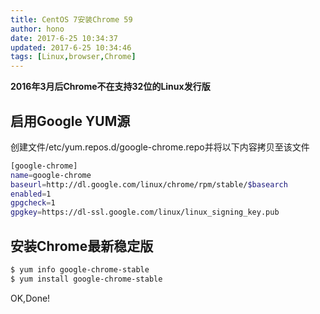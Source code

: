 ```yaml
---
title: CentOS 7安装Chrome 59
author: hono
date: 2017-6-25 10:34:37
updated: 2017-6-25 10:34:46
tags: [Linux,browser,Chrome]
---
```


**2016年3月后Chrome不在支持32位的Linux发行版**

## 启用Google YUM源
创建文件/etc/yum.repos.d/google-chrome.repo并将以下内容拷贝至该文件

``` bash
[google-chrome]
name=google-chrome
baseurl=http://dl.google.com/linux/chrome/rpm/stable/$basearch
enabled=1
gpgcheck=1
gpgkey=https://dl-ssl.google.com/linux/linux_signing_key.pub

```
## 安装Chrome最新稳定版
``` bash
$ yum info google-chrome-stable
$ yum install google-chrome-stable

```
OK,Done!
